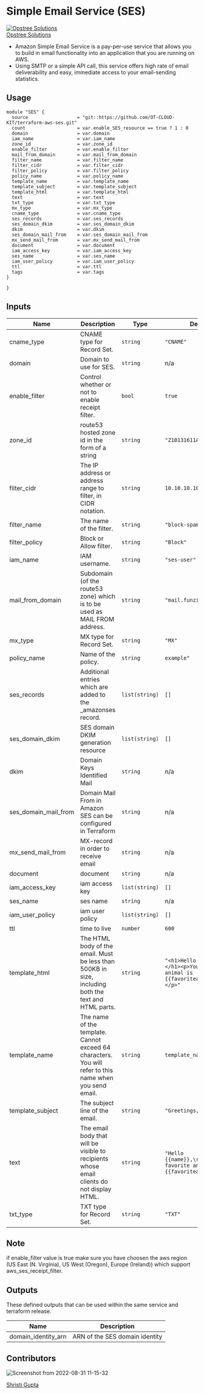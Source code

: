 #  Simple Email Service (SES)

[![Opstree Solutions][opstree_avatar]][opstree_homepage]<br/>[Opstree Solutions][opstree_homepage] 

  [opstree_homepage]: https://opstree.github.io/
  [opstree_avatar]: https://img.cloudposse.com/200x100/https://www.opstree.com/images/og_image8.jpg

* Amazon Simple Email Service is a pay-per-use service that allows you to build in email functionality into an application that you are running on AWS. 
* Using SMTP or a simple API call, this service offers high rate of email deliverability and easy, immediate access to your email-sending statistics.

## Usage


```hcl
module "SES" {
  source                  = "git::https://github.com/OT-CLOUD-KIT/terraform-aws-ses.git"
  count                   = var.enable_SES_resource == true ? 1 : 0
  domain                  = var.domain
  iam_name                = var.iam_name
  zone_id                 = var.zone_id
  enable_filter           = var.enable_filter
  mail_from_domain        = var.mail_from_domain
  filter_name             = var.filter_name
  filter_cidr             = var.filter_cidr
  filter_policy           = var.filter_policy
  policy_name             = var.policy_name
  template_name           = var.template_name
  template_subject        = var.template_subject
  template_html           = var.template_html
  text                    = var.text
  txt_type                = var.txt_type
  mx_type                 = var.mx_type
  cname_type              = var.cname_type
  ses_records             = var.ses_records
  ses_domain_dkim         = var.ses_domain_dkim
  dkim                    = var.dkim
  ses_domain_mail_from    = var.ses_domain_mail_from
  mx_send_mail_from       = var.mx_send_mail_from
  document                = var.document
  iam_access_key          = var.iam_access_key
  ses_name                = var.ses_name
  iam_user_policy         = var.iam_user_policy
  ttl                     = var.ttl
  tags                    = var.tags
}

}        
```

## Inputs

| Name | Description | Type | Default | Required |
|------|-------------|------|---------|:--------:|
| cname_type | CNAME type for Record Set. | `string` | `"CNAME"` | no |
| domain | Domain to use for SES. | `string` | n/a | yes |
| enable_filter | Control whether or not to enable receipt filter. | `bool` | `true` | no |
| zone_id | route53 hosted zone id in the form of a string| `string` | `"Z10131611AIJUYM9ACYYH"` | yes |
| filter_cidr | The IP address or address range to filter, in CIDR notation. | `string` |`10.10.10.10"` | no |
| filter_name | The name of the filter. | `string` | `"block-spammer"` | no |
| filter_policy | Block or Allow filter. | `string` | `"Block"`| no |
| iam_name | IAM username. | `string` | `"ses-user"` | yes |
| mail_from_domain | Subdomain (of the route53 zone) which is to be used as MAIL FROM address. | `string` | `"mail.funzinix.com"`| no |
| mx_type | MX type for Record Set. | `string` | `"MX"` | no |
| policy_name | Name of the policy. | `string` | `example"` | no |
| ses_records | Additional entries which are added to the \_amazonses record. | `list(string)` | `[]` | no |
| ses_domain_dkim | SES domain DKIM generation resource | `list(string)` | `[]` | no |
| dkim | Domain Keys Identified Mail | `string` | n/a | no |
| ses_domain_mail_from | Domain Mail From in Amazon SES can be configured in Terraform | `string` | n/a | no |
| mx_send_mail_from| MX-record in order to receive email | `string` | n/a | no |
| document |document | `string` | n/a | no || `list(string)` | `[]` | no |
| iam_access_key | iam access key | `list(string)` | `[]` | no |
| ses_name | ses name|`string` | n/a | no |
|iam_user_policy | iam user policy| `list(string)` | `[]` | yes |
| ttl | time to live |`number`| `600` | yes |
| template_html | The HTML body of the email. Must be less than 500KB in size, including both the text and HTML parts. | `string` | `"<h1>Hello {{name}},</h1><p>Your favorite animal is {{favoriteanimal}}.</p>"` | no |
| template_name | The name of the template. Cannot exceed 64 characters. You will refer to this name when you send email. | `string` | `template_name` | no |
| template_subject | The subject line of the email. | `string` | `"Greetings, {{name}}!"` | no |
| text | The email body that will be visible to recipients whose email clients do not display HTML. | `string` |`"Hello {{name}},\r\nYour favorite animal is {{favoriteanimal}}."` | no |
| txt_type | TXT type for Record Set. | `string` | `"TXT"` | no |



## Note

 if enable_filter value is true make sure you have choosen the aws region (US East (N. Virginia), US West (Oregon), Europe (Ireland)) which support aws_ses_receipt_filter.


## Outputs

These defined outputs that can be used within the same service and terraform release.

| Name | Description |
|------|-------------|
| domain_identity_arn | ARN of the SES domain identity |


## Contributors

![Screenshot from 2022-08-31 11-15-32](https://user-images.githubusercontent.com/98826875/187603118-a9bf0285-01f9-409e-9752-2fec11bc551b.png)


[Shristi Gupta][shristi_homepage]

  [shristi_homepage]: https://gitlab.com/shristi.gupta

  